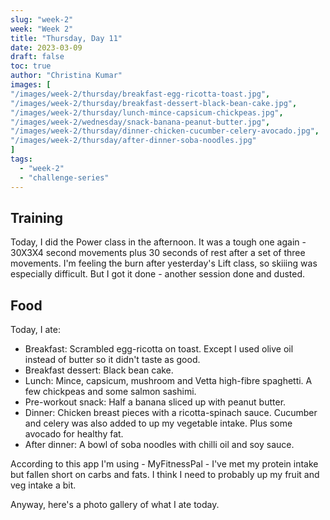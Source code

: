 ```yaml
---
slug: "week-2"
week: "Week 2"
title: "Thursday, Day 11"
date: 2023-03-09
draft: false
toc: true
author: "Christina Kumar"
images: [
"/images/week-2/thursday/breakfast-egg-ricotta-toast.jpg",
"/images/week-2/thursday/breakfast-dessert-black-bean-cake.jpg",
"/images/week-2/thursday/lunch-mince-capsicum-chickpeas.jpg",
"/images/week-2/wednesday/snack-banana-peanut-butter.jpg",
"/images/week-2/thursday/dinner-chicken-cucumber-celery-avocado.jpg",
"/images/week-2/thursday/after-dinner-soba-noodles.jpg"
]
tags:
  - "week-2"
  - "challenge-series"
---
```


## Training

Today, I did the Power class in the afternoon. It was a tough one again - 30X3X4 second movements plus 30 seconds of rest after a set of three movements. I'm feeling the burn after yesterday's Lift class, so skiiing was especially difficult. But I got it done - another session done and dusted.

## Food

Today, I ate:

- Breakfast: Scrambled egg-ricotta on toast. Except I used olive oil instead of butter so it didn't taste as good.
- Breakfast dessert: Black bean cake.
- Lunch: Mince, capsicum, mushroom and Vetta high-fibre spaghetti. A few chickpeas and some salmon sashimi.
- Pre-workout snack: Half a banana sliced up with peanut butter.
- Dinner: Chicken breast pieces with a ricotta-spinach sauce. Cucumber and celery was also added to up my vegetable intake. Plus some avocado for healthy fat.
- After dinner: A bowl of soba noodles with chilli oil and soy sauce.

According to this app I'm using - MyFitnessPal - I've met my protein intake but fallen short on carbs and fats. I think I need to probably up my fruit and veg intake a bit.

Anyway, here's a photo gallery of what I ate today.